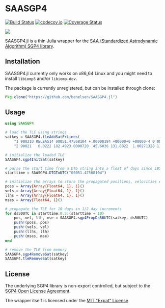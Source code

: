 # SAASGP4

[![Build Status](https://travis-ci.org/benelsen/SAASGP4.jl.svg?branch=master)](https://travis-ci.org/benelsen/SAASGP4.jl)
[![codecov.io](http://codecov.io/github/benelsen/SAASGP4.jl/coverage.svg?branch=master)](http://codecov.io/github/benelsen/SAASGP4.jl?branch=master)
[![Coverage Status](https://coveralls.io/repos/github/benelsen/SAASGP4.jl/badge.svg?branch=master)](https://coveralls.io/github/benelsen/SAASGP4.jl?branch=master)
<!--
[![](https://img.shields.io/badge/docs-stable-blue.svg)](https://benelsen.github.io/SAASGP4.jl/stable/)
-->
[![](https://img.shields.io/badge/docs-latest-blue.svg)](https://benelsen.github.io/SAASGP4.jl/latest/)

SAASGP4.jl is a thin Julia wrapper for the [SAA (Standardized Astrodynamic Algorithm) SGP4 library](https://www.astrodynamicstandards.org/).

## Installation

SAASGP4.jl currently only works on x86_64 Linux and you might need to install `libiomp5` and/or `libiomp-dev`.

The package is currently unregistered, but can be installed through clone:
```julia
Pkg.clone("https://github.com/benelsen/SAASGP4.jl")
```

<!--
```julia
Pkg.add("SAASGP4")
```
-->

## Usage

```julia
using SAASGP4

# load the TLE using strings
satkey = SAASGP4.tleAddSatFrLines(
    "1 90021U RELEAS14 00051.47568104 +.00000184 +00000+0 +00000-4 0 0814",
    "2 90021   0.0222 182.4923 0000720  45.6036 131.8822  1.00271328 1199")

# initialize the loaded TLE
SAASGP4.sgp4InitSat(satkey)

# parse the start time from a DTG string into a float of days since 1950
starttime = SAASGP4.DTGToUTC("00051.47568104")

# initialize the arrays to store the propagated positions, velocities etc.
poss = Array{Array{Float64, 1}, 1}()
vels = Array{Array{Float64, 1}, 1}()
llhs = Array{Array{Float64, 1}, 1}()
mses = Array{Float64, 1}()

# propagate the TLE for 10 days in 1/2 day increments
for ds50UTC in starttime:0.5:(starttime + 10)
    pos, vel, llh, mse = SAASGP4.sgp4PropDs50UTC(satkey, ds50UTC)
    push!(poss, pos)
    push!(vels, vel)
    push!(llhs, llh)
    push!(mses, mse)
end

# remove the TLE from memory
SAASGP4.sgp4RemoveSat(satkey)
SAASGP4.tleRemoveSat(satkey)
```

## License

The underlying SGP4 library is non-export controlled, but subject to the [SGP4 Open License Agreement](SGP4_Open_License.txt).

The wrapper itself is licensed under the [MIT "Expat" License](LICENSE.md).
